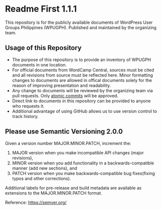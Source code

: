 Readme First 1.1.1
==================

This repository is for the publicly available documents of WordPress User Groups Philippines (WPUGPH). Published and maintained by the organizing team.

Usage of this Repository
------------------------

- The purpose of this repository is to provide an inventory of WPUGPH documents in one location.
- For official documents from WordCamp Central, sources must be cited and all revisions from source must be reflected here. Minor formatting changes to documents are allowed in offical documents solely for the reason of improving presentation and readability.
- Any change to documents will be reviewed by the organizing team via pull requests. Only [atomic commits](https://en.wikipedia.org/wiki/Atomic_commit) will be approved.
- Direct link to documents in this repository can be provided to anyone who requests it.
- Additional advantage of using GitHub allows us to use version control to track history.

Please use Semantic Versioning 2.0.0
------------------------------------

Given a version number MAJOR.MINOR.PATCH, increment the:

1. MAJOR version when you make incompatible API changes (major revisions),
2. MINOR version when you add functionality in a backwards-compatible manner (add new sections), and 
3. PATCH version when you make backwards-compatible bug fixes(fixing typos and other corrections).

Additional labels for pre-release and build metadata are available as extensions to the MAJOR.MINOR.PATCH format.

Reference: https://semver.org/

